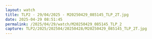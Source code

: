 ```yaml
---
layout: watch
title: TLP2 - 29/04/2025 - M20250429_085145_TLP_2T.jpg
date: 2025-04-29 08:51:45
permalink: /2025/04/29/watch/M20250429_085145_TLP_2
capture: TLP2/2025/202504/20250428/M20250429_085145_TLP_2T.jpg
---
```

